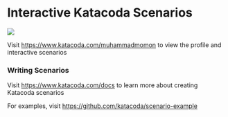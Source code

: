 # Interactive Katacoda Scenarios

[![](http://shields.katacoda.com/katacoda/muhammadmomon/count.svg)](https://www.katacoda.com/muhammadmomon "Get your profile on Katacoda.com")

Visit https://www.katacoda.com/muhammadmomon to view the profile and interactive scenarios

### Writing Scenarios
Visit https://www.katacoda.com/docs to learn more about creating Katacoda scenarios

For examples, visit https://github.com/katacoda/scenario-example
